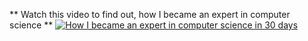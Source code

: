** Watch this video to find out, how I became an expert in computer science **
[![How I became an expert in computer science in 30 days](https://img.youtube.com/vi/SzJ46YA_RaA/0.jpg)](https://www.youtube.com/watch?v=dQw4w9WgXcQ "How I became an expert in computer science in 30 days")

